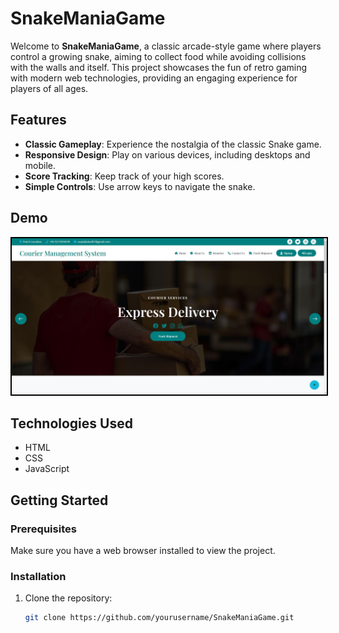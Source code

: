 # SnakeManiaGame

Welcome to **SnakeManiaGame**, a classic arcade-style game where players control a growing snake, aiming to collect food while avoiding collisions with the walls and itself. This project showcases the fun of retro gaming with modern web technologies, providing an engaging experience for players of all ages.



## Features

- **Classic Gameplay**: Experience the nostalgia of the classic Snake game.
- **Responsive Design**: Play on various devices, including desktops and mobile.
- **Score Tracking**: Keep track of your high scores.
- **Simple Controls**: Use arrow keys to navigate the snake.

## Demo

<div align="center">
    <img src="https://github.com/asadali756/COURIER-SERVICES-MANAGEMENT/blob/master/courier%20projects.JPG" alt="Courier Management System" style="border: 2px solid #000;"/>
</div>

## Technologies Used

- HTML
- CSS
- JavaScript

## Getting Started

### Prerequisites

Make sure you have a web browser installed to view the project.

### Installation

1. Clone the repository:
   ```bash
   git clone https://github.com/yourusername/SnakeManiaGame.git
